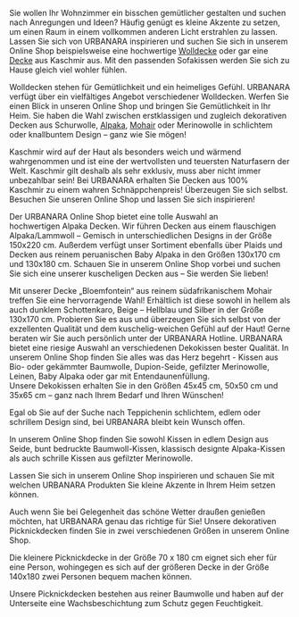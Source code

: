 Sie wollen Ihr Wohnzimmer ein bisschen gemütlicher gestalten und suchen nach Anregungen und Ideen? Häufig genügt es kleine Akzente zu setzen, um einen Raum in einem vollkommen anderen Licht erstrahlen zu lassen. Lassen Sie sich von URBANARA inspirieren und suchen Sie sich in unserem Online Shop beispielsweise eine hochwertige [Wolldecke](https://www.urbanara.de/decken-ueberwuerfe) oder gar eine [Decke](https://www.urbanara.de/decken-ueberwuerfe) aus Kaschmir aus. Mit den passenden Sofakissen werden Sie sich zu Hause gleich viel wohler fühlen.

Wolldecken stehen für Gemütlichkeit und ein heimeliges Gefühl. URBANARA verfügt über ein vielfältiges Angebot verschiedener Wolldecken. Werfen Sie einen Blick in unseren Online Shop und bringen Sie Gemütlichkeit in Ihr Heim. Sie haben die Wahl zwischen erstklassigen und zugleich dekorativen Decken aus Schurwolle, [Alpaka](https://www.urbanara.de/decken-ueberwuerfe/alpaka-decken), [Mohair](https://www.urbanara.de/decken-ueberwuerfe/mohairdecken) oder Merinowolle in schlichtem oder knallbuntem Design – ganz wie Sie mögen!

Kaschmir wird auf der Haut als besonders weich und wärmend wahrgenommen und ist eine der wertvollsten und teuersten Naturfasern der Welt. Kaschmir gilt deshalb als sehr exklusiv, muss aber nicht immer unbezahlbar sein! Bei URBANARA erhalten Sie Decken aus 100% Kaschmir zu einem wahren Schnäppchenpreis! Überzeugen Sie sich selbst. Besuchen Sie unseren Online Shop und lassen Sie sich inspirieren!

Der URBANARA Online Shop bietet eine tolle Auswahl an hochwertigen Alpaka Decken. Wir führen Decken aus einem flauschigen Alpaka/Lammwoll – Gemisch in unterschiedlichen Designs in der Größe 150x220 cm. Außerdem verfügt unser Sortiment ebenfalls über Plaids und Decken aus reinem peruanischen Baby Alpaka in den Größen 130x170 cm und 130x180 cm. Schauen Sie in unserem Online Shop vorbei und suchen Sie sich eine unserer kuscheligen Decken aus – Sie werden Sie lieben!

Mit unserer Decke „Bloemfontein“ aus reinem südafrikanischem Mohair treffen Sie eine hervorragende Wahl! Erhältlich ist diese sowohl in hellem als auch dunklem Schottenkaro, Beige – Hellblau und Silber in der Größe 130x170 cm. Probieren Sie es aus und überzeugen Sie sich selbst von der exzellenten Qualität und dem kuschelig-weichen Gefühl auf der Haut! Gerne beraten wir Sie auch persönlich unter der URBANARA Hotline. URBANARA bietet eine riesige Auswahl an verschiedenen Dekokissen bester Qualität. In unserem Online Shop finden Sie alles was das Herz begehrt - Kissen aus Bio- oder gekämmter Baumwolle, Dupion-Seide, gefilzter Merinowolle, Leinen, Baby Alpaka oder gar mit Entendaunenfüllung. Unsere Dekokissen erhalten Sie in den Größen 45x45 cm, 50x50 cm und 35x65 cm – ganz nach Ihrem Bedarf und Ihren Wünschen!

Egal ob Sie auf der Suche nach Teppichenin schlichtem, edlem oder schrillem Design sind, bei URBANARA bleibt kein Wunsch offen.

In unserem Online Shop finden Sie sowohl Kissen in edlem Design aus Seide, bunt bedruckte Baumwoll-Kissen, klassisch designte Alpaka-Kissen als auch schrille Kissen aus gefilzter Merinowolle.

Lassen Sie sich in unserem Online Shop inspirieren und schauen Sie mit welchen URBANARA Produkten Sie kleine Akzente in Ihrem Heim setzen können.

Auch wenn Sie bei Gelegenheit das schöne Wetter draußen genießen möchten, hat URBANARA genau das richtige für Sie! Unsere dekorativen Picknickdecken finden Sie in zwei verschiedenen Größen in unserem Online Shop.

Die kleinere Picknickdecke in der Größe 70 x 180 cm eignet sich eher für eine Person, wohingegen es sich auf der größeren Decke in der Größe 140x180 zwei Personen bequem machen können.

Unsere Picknickdecken bestehen aus reiner Baumwolle und haben auf der Unterseite eine Wachsbeschichtung zum Schutz gegen Feuchtigkeit.
